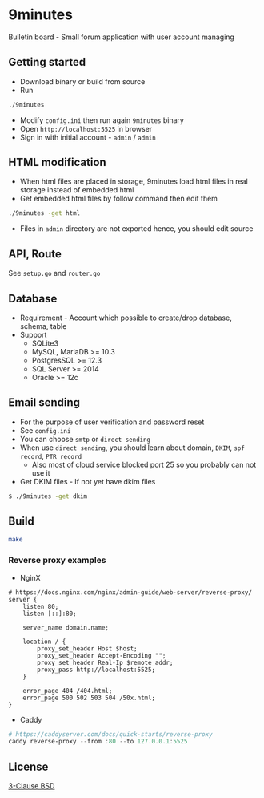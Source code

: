 # 9minutes

Bulletin board - Small forum application with user account managing

## Getting started
* Download binary or build from source
* Run
```sh
./9minutes
```
* Modify `config.ini` then run again `9minutes` binary
* Open `http://localhost:5525` in browser
* Sign in with initial account - `admin` / `admin`


## HTML modification
* When html files are placed in storage, 9minutes load html files in real storage instead of embedded html
* Get embedded html files by follow command then edit them
```sh
./9minutes -get html
```
* Files in `admin` directory are not exported hence, you should edit source


## API, Route
See `setup.go` and `router.go`


## Database
* Requirement - Account which possible to create/drop database, schema, table
* Support
    * SQLite3
    * MySQL, MariaDB >= 10.3
    * PostgresSQL >= 12.3
    * SQL Server >= 2014
    * Oracle >= 12c


## Email sending

* For the purpose of user verification and password reset
* See `config.ini`
* You can choose `smtp` or `direct sending`
* When use `direct sending`, you should learn about domain, `DKIM`, `spf record`, `PTR record`
    * Also most of cloud service blocked port 25 so you probably can not use it
* Get DKIM files - If not yet have dkim files
```sh
$ ./9minutes -get dkim
```


## Build

```sh
make
```


### Reverse proxy examples

* NginX
```nginx
# https://docs.nginx.com/nginx/admin-guide/web-server/reverse-proxy/
server {
    listen 80;
    listen [::]:80;

    server_name domain.name;

    location / {
        proxy_set_header Host $host;
        proxy_set_header Accept-Encoding "";
        proxy_set_header Real-Ip $remote_addr;
        proxy_pass http://localhost:5525;
    }

    error_page 404 /404.html;
    error_page 500 502 503 504 /50x.html;
}
```

* Caddy
```powershell
# https://caddyserver.com/docs/quick-starts/reverse-proxy
caddy reverse-proxy --from :80 --to 127.0.0.1:5525
```


## License

[3-Clause BSD](https://opensource.org/licenses/BSD-3-Clause)
